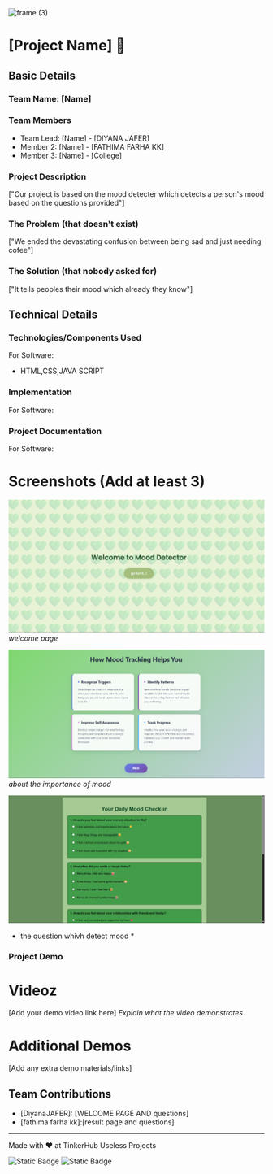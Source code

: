 <img width="3188" height="1202" alt="frame (3)" src="https://github.com/user-attachments/assets/517ad8e9-ad22-457d-9538-a9e62d137cd7" />


# [Project Name] 🎯


## Basic Details
### Team Name: [Name]


### Team Members
- Team Lead: [Name] - [DIYANA JAFER]
- Member 2: [Name] - [FATHIMA FARHA KK]
- Member 3: [Name] - [College]

### Project Description
["Our project is based on the mood detecter  which detects a person's mood based on the questions provided"]

### The Problem (that doesn't exist)
["We ended the devastating confusion between being sad and just needing cofee"]

### The Solution (that nobody asked for)
["It tells peoples their mood which already they know"]

## Technical Details
### Technologies/Components Used
For Software:
- HTML,CSS,JAVA SCRIPT

### Implementation
For Software:



### Project Documentation
For Software:

# Screenshots (Add at least 3)
![img 1](1.png)
*welcome page*

![Screenshot2](2.png)
*about the importance of mood*

![Screenshot3](3.png)
* the question whivh detect mood *

### Project Demo
# Videoz
[Add your demo video link here]
*Explain what the video demonstrates*

# Additional Demos
[Add any extra demo materials/links]

## Team Contributions
- [DiyanaJAFER]: [WELCOME PAGE AND questions]
- [fathima farha kk]:[result page and questions]

---
Made with ❤️ at TinkerHub Useless Projects 

![Static Badge](https://img.shields.io/badge/TinkerHub-24?color=%23000000&link=https%3A%2F%2Fwww.tinkerhub.org%2F)
![Static Badge](https://img.shields.io/badge/UselessProjects--25-25?link=https%3A%2F%2Fwww.tinkerhub.org%2Fevents%2FQ2Q1TQKX6Q%2FUseless%2520Projects)







